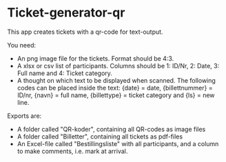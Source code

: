 # Ticket-generator-qr

This app creates tickets with a qr-code for text-output.

You need: 
- An png image file for the tickets. Format should be 4:3.
- A xlsx or csv list of participants. Columns should be 1: ID/Nr, 2: Date, 3: Full name and 4: Ticket category. 
- A thought on which text to be displayed when scanned. The following codes can be placed inside the text: {date} = date, {billettnummer} = ID/nr, {navn} = full name, {billettype} = ticket category and {ls} = new line. 

Exports are: 
- A folder called "QR-koder", containing all QR-codes as image files
- A folder called "Billetter", containing all tickets as pdf-files
- An Excel-file called "Bestillingsliste" with all participants, and a column to make comments, i.e. mark at arrival.
